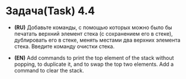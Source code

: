 # Задача(Task) 4.4 #

- **(RU)** Добавьте команды, с помощью которых можно было бы печатать верхний элемент стека (с сохранением его в стеке), дублировать его в стеке, менять местами два верхних элемента стека. Введите команду очистки стека.


- **(EN)** Add commands to print the top element of the stack without popping, to duplicate it, and to swap the top two elements. Add a command to clear the stack.